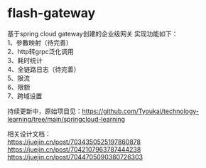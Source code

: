 # flash-gateway

基于spring cloud gateway创建的企业级网关
实现功能如下：</br>
1、參數映射（待完善）</br>
2、http转grpc泛化调用</br>
3、耗时统计</br>
4、全链路日志（待完善）</br>
5、限流</br>
6、限额</br>
7、跨域设置</br>

持续更新中，原始项目见：https://github.com/Tyoukai/technology-learning/tree/main/springcloud-learning</br>

相关设计文档：</br>
https://juejin.cn/post/7034350525197860878</br>
https://juejin.cn/post/7042107963787444238</br>
https://juejin.cn/post/7044705090380726303</br>
